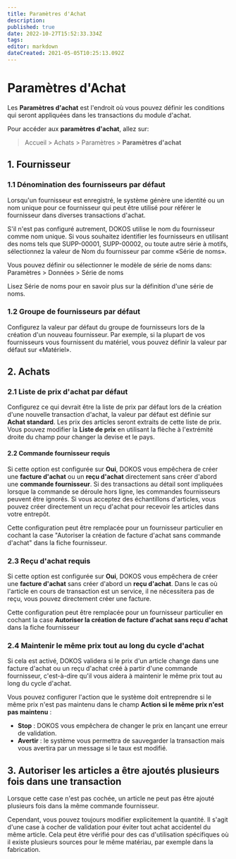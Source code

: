 ```yaml
---
title: Paramètres d'Achat
description: 
published: true
date: 2022-10-27T15:52:33.334Z
tags: 
editor: markdown
dateCreated: 2021-05-05T10:25:13.092Z
---
```


# Paramètres d'Achat

Les **Paramètres d'achat** est l'endroit où vous pouvez définir les conditions qui seront appliquées dans les transactions du module d'achat. 

Pour accéder aux **paramètres d'achat**, allez sur:

> Accueil > Achats > Paramètres > **Paramètres d'achat**

## 1. Fournisseur

### 1.1 Dénomination des fournisseurs par défaut

Lorsqu'un fournisseur est enregistré, le système génère une identité ou un nom unique pour ce fournisseur qui peut être utilisé pour référer le fournisseur dans diverses transactions d'achat.

S'il n'est pas configuré autrement, DOKOS utilise le nom du fournisseur comme nom unique. Si vous souhaitez identifier les fournisseurs en utilisant des noms tels que SUPP-00001, SUPP-00002, ou toute autre série à motifs, sélectionnez la valeur de Nom du fournisseur par comme «Série de noms».

Vous pouvez définir ou sélectionner le modèle de série de noms dans: Paramètres > Données > Série de noms

Lisez Série de noms pour en savoir plus sur la définition d'une série de noms.

### 1.2 Groupe de fournisseurs par défaut 
Configurez la valeur par défaut du groupe de fournisseurs lors de la création d'un nouveau fournisseur. Par exemple, si la plupart de vos fournisseurs vous fournissent du matériel, vous pouvez définir la valeur par défaut sur «Matériel».

## 2. Achats 
### 2.1 Liste de prix d'achat par défaut 
Configurez ce qui devrait être la liste de prix par défaut lors de la création d'une nouvelle transaction d'achat, la valeur par défaut est définie sur **Achat standard**. Les prix des articles seront extraits de cette liste de prix. Vous pouvez modifier la **Liste de prix** en utilisant la flèche à l'extrémité droite du champ pour changer la devise et le pays.

#### 2.2 Commande fournisseur requis 
Si cette option est configurée sur **Oui**, DOKOS vous empêchera de créer une **facture d'achat** ou un **reçu d'achat** directement sans créer d'abord une **commande fournisseur**. Si des transactions au détail sont impliquées lorsque la commande se déroule hors ligne, les commandes fournisseurs peuvent être ignorés. Si vous acceptez des échantillons d'articles, vous pouvez créer directement un reçu d'achat pour recevoir les articles dans votre entrepôt.

Cette configuration peut être remplacée pour un fournisseur particulier en cochant la case "Autoriser la création de facture d'achat sans commande d'achat" dans la fiche fournisseur.

### 2.3 Reçu d'achat requis 
Si cette option est configurée sur **Oui**, DOKOS vous empêchera de créer une **facture d'achat** sans créer d'abord un **reçu d'achat**. Dans le cas où l'article en cours de transaction est un service, il ne nécessitera pas de reçu, vous pouvez directement créer une facture.

Cette configuration peut être remplacée pour un fournisseur particulier en cochant la case **Autoriser la création de facture d'achat sans reçu d'achat** dans la fiche fournisseur

### 2.4 Maintenir le même prix tout au long du cycle d'achat 
Si cela est activé, DOKOS validera si le prix d'un article change dans une facture d'achat ou un reçu d'achat créé à partir d'une commande fournisseur, c'est-à-dire qu'il vous aidera à maintenir le même prix tout au long du cycle d'achat.

Vous pouvez configurer l'action que le système doit entreprendre si le même prix n'est pas maintenu dans le champ **Action si le même prix n'est pas maintenu** :

- **Stop** : DOKOS vous empêchera de changer le prix en lançant une erreur de validation.
- **Avertir** : le système vous permettra de sauvegarder la transaction mais vous avertira par un message si le taux est modifié.

## 3. Autoriser les articles a être ajoutés plusieurs fois dans une transaction 
Lorsque cette case n'est pas cochée, un article ne peut pas être ajouté plusieurs fois dans la même commande fournisseur. 

Cependant, vous pouvez toujours modifier explicitement la quantité. Il s'agit d'une case à cocher de validation pour éviter tout achat accidentel du même article. Cela peut être vérifié pour des cas d'utilisation spécifiques où il existe plusieurs sources pour le même matériau, par exemple dans la fabrication.


